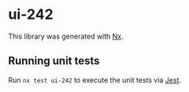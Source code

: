 # ui-242

This library was generated with [Nx](https://nx.dev).

## Running unit tests

Run `nx test ui-242` to execute the unit tests via [Jest](https://jestjs.io).
